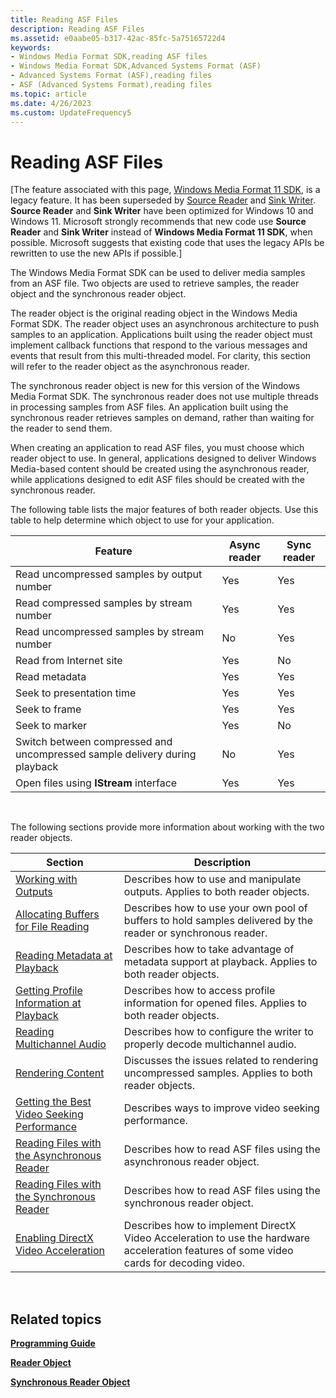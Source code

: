 ```yaml
---
title: Reading ASF Files
description: Reading ASF Files
ms.assetid: e0aabe05-b317-42ac-85fc-5a75165722d4
keywords:
- Windows Media Format SDK,reading ASF files
- Windows Media Format SDK,Advanced Systems Format (ASF)
- Advanced Systems Format (ASF),reading files
- ASF (Advanced Systems Format),reading files
ms.topic: article
ms.date: 4/26/2023
ms.custom: UpdateFrequency5
---
```


# Reading ASF Files

\[The feature associated with this page, [Windows Media Format 11 SDK](/windows/win32/wmformat/windows-media-format-11-sdk), is a legacy feature. It has been superseded by [Source Reader](/windows/win32/medfound/source-reader) and [Sink Writer](/windows/win32/medfound/sink-writer). **Source Reader** and **Sink Writer** have been optimized for Windows 10 and Windows 11. Microsoft strongly recommends that new code use **Source Reader** and **Sink Writer** instead of **Windows Media Format 11 SDK**, when possible. Microsoft suggests that existing code that uses the legacy APIs be rewritten to use the new APIs if possible.\]

The Windows Media Format SDK can be used to deliver media samples from an ASF file. Two objects are used to retrieve samples, the reader object and the synchronous reader object.

The reader object is the original reading object in the Windows Media Format SDK. The reader object uses an asynchronous architecture to push samples to an application. Applications built using the reader object must implement callback functions that respond to the various messages and events that result from this multi-threaded model. For clarity, this section will refer to the reader object as the asynchronous reader.

The synchronous reader object is new for this version of the Windows Media Format SDK. The synchronous reader does not use multiple threads in processing samples from ASF files. An application built using the synchronous reader retrieves samples on demand, rather than waiting for the reader to send them.

When creating an application to read ASF files, you must choose which reader object to use. In general, applications designed to deliver Windows Media-based content should be created using the asynchronous reader, while applications designed to edit ASF files should be created with the synchronous reader.

The following table lists the major features of both reader objects. Use this table to help determine which object to use for your application.



| Feature                                                                    | Async reader | Sync reader |
|----------------------------------------------------------------------------|--------------|-------------|
| Read uncompressed samples by output number                                 | Yes          | Yes         |
| Read compressed samples by stream number                                   | Yes          | Yes         |
| Read uncompressed samples by stream number                                 | No           | Yes         |
| Read from Internet site                                                    | Yes          | No          |
| Read metadata                                                              | Yes          | Yes         |
| Seek to presentation time                                                  | Yes          | Yes         |
| Seek to frame                                                              | Yes          | Yes         |
| Seek to marker                                                             | Yes          | No          |
| Switch between compressed and uncompressed sample delivery during playback | No           | Yes         |
| Open files using **IStream** interface                                     | Yes          | Yes         |



 

The following sections provide more information about working with the two reader objects.



| Section                                                                                      | Description                                                                                                                             |
|----------------------------------------------------------------------------------------------|-----------------------------------------------------------------------------------------------------------------------------------------|
| [Working with Outputs](working-with-outputs.md)                                             | Describes how to use and manipulate outputs. Applies to both reader objects.                                                            |
| [Allocating Buffers for File Reading](allocating-buffers-for-file-reading.md)               | Describes how to use your own pool of buffers to hold samples delivered by the reader or synchronous reader.                            |
| [Reading Metadata at Playback](reading-metadata-at-playback.md)                             | Describes how to take advantage of metadata support at playback. Applies to both reader objects.                                        |
| [Getting Profile Information at Playback](getting-profile-information-at-playback.md)       | Describes how to access profile information for opened files. Applies to both reader objects.                                           |
| [Reading Multichannel Audio](reading-multichannel-audio.md)                                 | Describes how to configure the writer to properly decode multichannel audio.                                                            |
| [Rendering Content](rendering-content.md)                                                   | Discusses the issues related to rendering uncompressed samples. Applies to both reader objects.                                         |
| [Getting the Best Video Seeking Performance](getting-the-best-video-seeking-performance.md) | Describes ways to improve video seeking performance.                                                                                    |
| [Reading Files with the Asynchronous Reader](reading-files-with-the-asynchronous-reader.md) | Describes how to read ASF files using the asynchronous reader object.                                                                   |
| [Reading Files with the Synchronous Reader](reading-files-with-the-synchronous-reader.md)   | Describes how to read ASF files using the synchronous reader object.                                                                    |
| [Enabling DirectX Video Acceleration](enabling-directx-video-acceleration.md)               | Describes how to implement DirectX Video Acceleration to use the hardware acceleration features of some video cards for decoding video. |



 

## Related topics

<dl> <dt>

[**Programming Guide**](programming-guide.md)
</dt> <dt>

[**Reader Object**](reader-object.md)
</dt> <dt>

[**Synchronous Reader Object**](synchronous-reader-object.md)
</dt> </dl>

 

 




